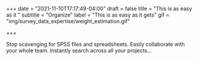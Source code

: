 +++
date = "2021-11-10T17:17:49-04:00"
draft = false
title = "This is as easy as it "
subtitle = "Organize"
label = "This is as easy as it gets"
gif = "img/survey_data_expertise/weight_estimation.gif"

+++

Stop scavenging for SPSS files and spreadsheets. Easily collaborate with your whole team. Instantly search across all your projects...
